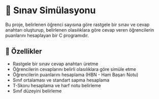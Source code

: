# 📌 Sınav Simülasyonu

Bu proje, belirlenen öğrenci sayısına göre rastgele bir sınav ve  cevap anahtarı oluşturup, belirlenen olasılıklara göre cevap veren öğrencilerin puanlarını hesaplayan bir C programıdır.

## 🚀 Özellikler
- Rastgele bir sınav cevap anahtarı üretme
- Öğrencilerin cevaplarını belirli olasılıklara göre simüle etme
- Öğrencilerin puanlarını hesaplama (HBN - Ham Başarı Notu)
- Sınıf ortalaması ve standart sapma hesaplama
- T-Skoru hesaplama ve harf notu belirleme
- Sınıf düzeyini belirleme
